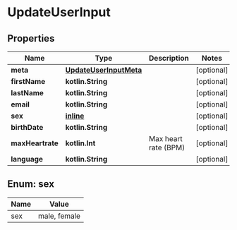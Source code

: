 
# UpdateUserInput

## Properties
Name | Type | Description | Notes
------------ | ------------- | ------------- | -------------
**meta** | [**UpdateUserInputMeta**](UpdateUserInputMeta.md) |  |  [optional]
**firstName** | **kotlin.String** |  |  [optional]
**lastName** | **kotlin.String** |  |  [optional]
**email** | **kotlin.String** |  |  [optional]
**sex** | [**inline**](#SexEnum) |  |  [optional]
**birthDate** | **kotlin.String** |  |  [optional]
**maxHeartrate** | **kotlin.Int** | Max heart rate (BPM) |  [optional]
**language** | **kotlin.String** |  |  [optional]


<a name="SexEnum"></a>
## Enum: sex
Name | Value
---- | -----
sex | male, female



